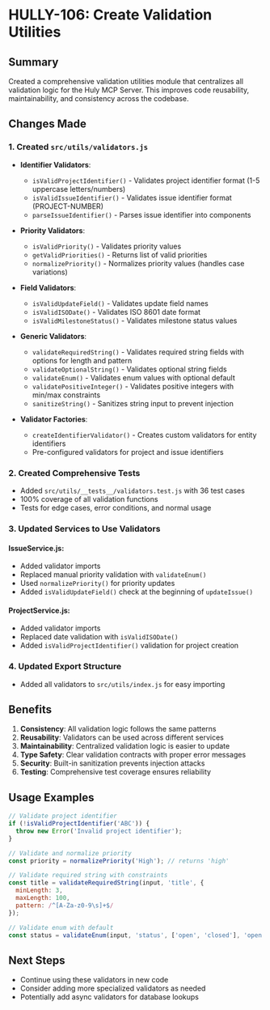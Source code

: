 # HULLY-106: Create Validation Utilities

## Summary

Created a comprehensive validation utilities module that centralizes all validation logic for the Huly MCP Server. This improves code reusability, maintainability, and consistency across the codebase.

## Changes Made

### 1. Created `src/utils/validators.js`
- **Identifier Validators**: 
  - `isValidProjectIdentifier()` - Validates project identifier format (1-5 uppercase letters/numbers)
  - `isValidIssueIdentifier()` - Validates issue identifier format (PROJECT-NUMBER)
  - `parseIssueIdentifier()` - Parses issue identifier into components
  
- **Priority Validators**:
  - `isValidPriority()` - Validates priority values
  - `getValidPriorities()` - Returns list of valid priorities
  - `normalizePriority()` - Normalizes priority values (handles case variations)
  
- **Field Validators**:
  - `isValidUpdateField()` - Validates update field names
  - `isValidISODate()` - Validates ISO 8601 date format
  - `isValidMilestoneStatus()` - Validates milestone status values
  
- **Generic Validators**:
  - `validateRequiredString()` - Validates required string fields with options for length and pattern
  - `validateOptionalString()` - Validates optional string fields
  - `validateEnum()` - Validates enum values with optional default
  - `validatePositiveInteger()` - Validates positive integers with min/max constraints
  - `sanitizeString()` - Sanitizes string input to prevent injection
  
- **Validator Factories**:
  - `createIdentifierValidator()` - Creates custom validators for entity identifiers
  - Pre-configured validators for project and issue identifiers

### 2. Created Comprehensive Tests
- Added `src/utils/__tests__/validators.test.js` with 36 test cases
- 100% coverage of all validation functions
- Tests for edge cases, error conditions, and normal usage

### 3. Updated Services to Use Validators

#### IssueService.js:
- Added validator imports
- Replaced manual priority validation with `validateEnum()`
- Used `normalizePriority()` for priority updates
- Added `isValidUpdateField()` check at the beginning of `updateIssue()`

#### ProjectService.js:
- Added validator imports
- Replaced date validation with `isValidISODate()`
- Added `isValidProjectIdentifier()` validation for project creation

### 4. Updated Export Structure
- Added all validators to `src/utils/index.js` for easy importing

## Benefits

1. **Consistency**: All validation logic follows the same patterns
2. **Reusability**: Validators can be used across different services
3. **Maintainability**: Centralized validation logic is easier to update
4. **Type Safety**: Clear validation contracts with proper error messages
5. **Security**: Built-in sanitization prevents injection attacks
6. **Testing**: Comprehensive test coverage ensures reliability

## Usage Examples

```javascript
// Validate project identifier
if (!isValidProjectIdentifier('ABC')) {
  throw new Error('Invalid project identifier');
}

// Validate and normalize priority
const priority = normalizePriority('High'); // returns 'high'

// Validate required string with constraints
const title = validateRequiredString(input, 'title', {
  minLength: 3,
  maxLength: 100,
  pattern: /^[A-Za-z0-9\s]+$/
});

// Validate enum with default
const status = validateEnum(input, 'status', ['open', 'closed'], 'open');
```

## Next Steps

- Continue using these validators in new code
- Consider adding more specialized validators as needed
- Potentially add async validators for database lookups